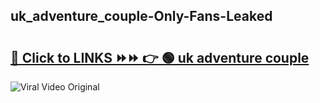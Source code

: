 
 ## uk_adventure_couple-Only-Fans-Leaked

# <h2><a href="https://clipsfans.com/uk_adventure_couple&ref=git">🔗 Click to LINKS ⏩⏩ 👉 🟢 uk adventure couple </a></h2>

<a href="https://clipsfans.com/uk_adventure_couple&ref=git" rel="nofollow" data-target="animated-image.originalLink"><img src="https://i.ibb.co.com/xMMVF88/686577567.gif" alt="Viral Video Original" style="max-width: 100%; display: inline-block;" data-target="animated-image.originalImage"></a>
